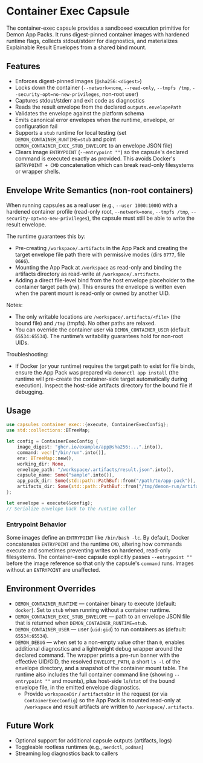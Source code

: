 # Container Exec Capsule

The container-exec capsule provides a sandboxed execution primitive for Demon
App Packs. It runs digest-pinned container images with hardened runtime flags,
collects stdout/stderr for diagnostics, and materializes Explainable Result
Envelopes from a shared bind mount.

## Features

- Enforces digest-pinned images (`@sha256:<digest>`)
- Locks down the container (`--network=none`, `--read-only`, `--tmpfs /tmp`,
  `--security-opt=no-new-privileges`, non-root user)
- Captures stdout/stderr and exit code as diagnostics
- Reads the result envelope from the declared `outputs.envelopePath`
- Validates the envelope against the platform schema
- Emits canonical error envelopes when the runtime, envelope, or configuration
  fail
- Supports a `stub` runtime for local testing (set `DEMON_CONTAINER_RUNTIME=stub`
  and point `DEMON_CONTAINER_EXEC_STUB_ENVELOPE` to an envelope JSON file)
 - Clears image `ENTRYPOINT` (`--entrypoint ""`) so the capsule's declared
   command is executed exactly as provided. This avoids Docker's
   `ENTRYPOINT + CMD` concatenation which can break read-only filesystems or
   wrapper shells.

## Envelope Write Semantics (non-root containers)

When running capsules as a real user (e.g., `--user 1000:1000`) with a hardened
container profile (read-only root, `--network=none`, `--tmpfs /tmp`,
`--security-opt=no-new-privileges`), the capsule must still be able to write the
result envelope.

The runtime guarantees this by:

- Pre-creating `/workspace/.artifacts` in the App Pack and creating the target
  envelope file path there with permissive modes (dirs `0777`, file `0666`).
- Mounting the App Pack at `/workspace` as read-only and binding the artifacts
  directory as read-write at `/workspace/.artifacts`.
- Adding a direct file-level bind from the host envelope placeholder to the
  container target path (rw). This ensures the envelope is written even when the
  parent mount is read-only or owned by another UID.

Notes:

- The only writable locations are `/workspace/.artifacts/<file>` (the bound
  file) and `/tmp` (tmpfs). No other paths are relaxed.
- You can override the container user via `DEMON_CONTAINER_USER` (default
  `65534:65534`). The runtime’s writability guarantees hold for non-root UIDs.

Troubleshooting:

- If Docker (or your runtime) requires the target path to exist for file binds,
  ensure the App Pack was prepared via `demonctl app install` (the runtime will
  pre-create the container-side target automatically during execution).
  Inspect the host-side artifacts directory for the bound file if debugging.

## Usage

```rust
use capsules_container_exec::{execute, ContainerExecConfig};
use std::collections::BTreeMap;

let config = ContainerExecConfig {
    image_digest: "ghcr.io/example/app@sha256:...".into(),
    command: vec!["/bin/run".into()],
    env: BTreeMap::new(),
    working_dir: None,
    envelope_path: "/workspace/.artifacts/result.json".into(),
    capsule_name: Some("sample".into()),
    app_pack_dir: Some(std::path::PathBuf::from("/path/to/app-pack")),
    artifacts_dir: Some(std::path::PathBuf::from("/tmp/demon-run/artifacts")),
};

let envelope = execute(&config);
// Serialize envelope back to the runtime caller
```

### Entrypoint Behavior

Some images define an `ENTRYPOINT` like `/bin/bash -lc`. By default, Docker
concatenates `ENTRYPOINT` and the runtime `CMD`, altering how commands execute
and sometimes preventing writes on hardened, read-only filesystems. The
container-exec capsule explicitly passes `--entrypoint ""` before the image
reference so that only the capsule's `command` runs. Images without an
`ENTRYPOINT` are unaffected.

## Environment Overrides

- `DEMON_CONTAINER_RUNTIME` — container binary to execute (default: `docker`).
  Set to `stub` when running without a container runtime.
- `DEMON_CONTAINER_EXEC_STUB_ENVELOPE` — path to an envelope JSON file that is
  returned when `DEMON_CONTAINER_RUNTIME=stub`.
- `DEMON_CONTAINER_USER` — user (`uid:gid`) to run containers as (default:
  `65534:65534`).
- `DEMON_DEBUG` — when set to a non-empty value other than `0`, enables
  additional diagnostics and a lightweight debug wrapper around the declared
  command. The wrapper prints a pre-run banner with the effective UID/GID,
  the resolved `ENVELOPE_PATH`, a short `ls -l` of the envelope directory, and
  a snapshot of the container mount table. The runtime also includes the full
  container command line (showing `--entrypoint ""` and mounts), plus host-side
  `ls`/`stat` of the bound envelope file, in the emitted envelope diagnostics.
  - Provide `workspaceDir` / `artifactsDir` in the request (or via
  `ContainerExecConfig`) so the App Pack is mounted read-only at `/workspace`
  and result artifacts are written to `/workspace/.artifacts`.

## Future Work

- Optional support for additional capsule outputs (artifacts, logs)
- Toggleable rootless runtimes (e.g., `nerdctl`, `podman`)
- Streaming log diagnostics back to callers
